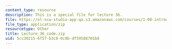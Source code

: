 ```yaml
---
content_type: resource
description: This is a special file for lecture 36.
file: https://ol-ocw-studio-app-qa.s3.amazonaws.com/courses/1-00-introduction-to-computers-and-engineering-problem-solving-spring-2012/5cc302156f57b3c80c0bdf59588701bd_Lecture_36_code.zip
file_type: application/zip
resourcetype: Other
title: Lecture_36_code.zip
uid: 5cc30215-6f57-b3c8-0c0b-df59588701bd
---
```


